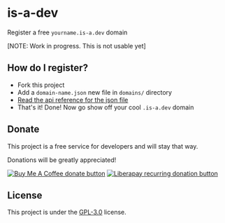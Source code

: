 # is-a-dev
Register a free `yourname.is-a.dev` domain

[NOTE: Work in progress. This is not usable yet]

## How do I register?
* Fork this project
* Add a `domain-name.json` new file in `domains/` directory
* [Read the api reference for the json file](./API.md)
* That's it! Done! Now go show off your cool `.is-a.dev` domain

## Donate
This project is a free service for developers and will stay that way.

Donations will be greatly appreciated!

<a href="https://www.buymeacoffee.com/phenax"><img src="https://img.shields.io/badge/buy%20me%20a%20coffee-donate-blue.svg?style=flat-square" alt="Buy Me A Coffee donate button" /></a>
<a href="https://liberapay.com/phenax"><img src="https://img.shields.io/badge/liberapay-donate-yellow.svg?style=flat-square" alt="Liberapay recurring donation button" /></a>


## License
This project is under the [GPL-3.0](./LICENSE) license.

